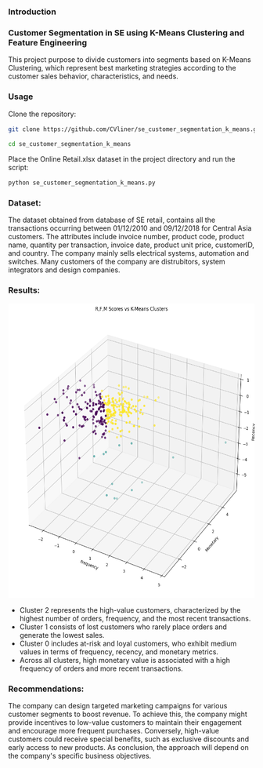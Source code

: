 ### Introduction

### Customer Segmentation in SE using K-Means Clustering and Feature Engineering
This project purpose to divide customers into segments based on K-Means Clustering, which represent best marketing strategies according to the customer sales behavior, characteristics, and needs.

### Usage

Clone the repository:
```bash
git clone https://github.com/CVliner/se_customer_segmentation_k_means.git
```
```bash
cd se_customer_segmentation_k_means
```
Place the Online Retail.xlsx dataset in the project directory and run the script:
```bash
python se_customer_segmentation_k_means.py
```

### **Dataset:**

The dataset obtained from database of SE retail, contains all the transactions occurring between 01/12/2010 and 09/12/2018 for Central Asia customers. The attributes include invoice number, product code, product name, quantity per transaction, invoice date, product unit price, customerID, and country. The company mainly sells electrical systems, automation and switches. Many customers of the company are distrubitors, system integrators and design companies.


### **Results:**

<p align="center">

<img src="https://github.com/CVliner/se_customer_segmentation_k_means/blob/main/pics/Segmentation_K_Means.png" alt="cluster" width="600" height="600">

- Cluster 2 represents the high-value customers, characterized by the highest number of orders, frequency, and the most recent transactions.
- Cluster 1 consists of lost customers who rarely place orders and generate the lowest sales.
- Cluster 0 includes at-risk and loyal customers, who exhibit medium values in terms of frequency, recency, and monetary metrics.
- Across all clusters, high monetary value is associated with a high frequency of orders and more recent transactions.
 
### **Recommendations:**

The company can design targeted marketing campaigns for various customer segments to boost revenue. To achieve this, the company might provide incentives to low-value customers to maintain their engagement and encourage more frequent purchases. Conversely, high-value customers could receive special benefits, such as exclusive discounts and early access to new products. As conclusion, the approach will depend on the company's specific business objectives.
 


